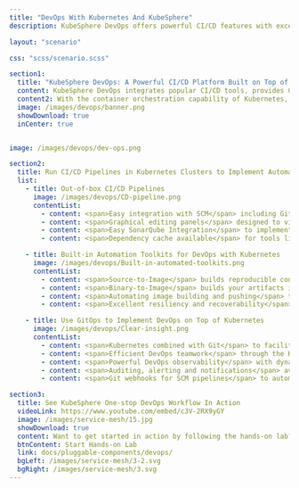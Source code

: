 ```yaml
---
title: "DevOps With Kubernetes And KubeSphere"
description: KubeSphere DevOps offers powerful CI/CD features with excellent scalability and observability on top of Kubernetes for DevOps-oriented teams.

layout: "scenario"

css: "scss/scenario.scss"

section1:
  title: "KubeSphere DevOps: A Powerful CI/CD Platform Built on Top of Kubernetes for DevOps-oriented Teams."
  content: KubeSphere DevOps integrates popular CI/CD tools, provides CI/CD pipelines based on Jenkins, offers automation toolkits including Binary-to-Image (B2I) and Source-to-Image (S2I), and boosts continuous delivery across Kubernetes clusters.
  content2: With the container orchestration capability of Kubernetes, KubeSphere DevOps scales Jenkins Agents dynamically, improves CI/CD workflow efficiency, and helps organizations accelerate the time to market for products.
  image: /images/devops/banner.png
  showDownload: true
  inCenter: true


image: /images/devops/dev-ops.png

section2:
  title: Run CI/CD Pipelines in Kubernetes Clusters to Implement Automated Code Checkout, Testing, Code Analysis, Building, Deploying and Releasing
  list:
    - title: Out-of-box CI/CD Pipelines
      image: /images/devops/CD-pipeline.png
      contentList:
        - content: <span>Easy integration with SCM</span> including GitLab/GitHub/BitBucket/SVN to simplify continuous integration
        - content: <span>Graphical editing panels</span> designed to visualize and simplify CI/CD pipeline creation without writing any Jenkinsfile
        - content: <span>Easy SonarQube Integration</span> to implement source code quality analysis and view results on the KubeSphere console
        - content: <span>Dependency cache available</span> for tools like Maven running in Kubernetes Pods to accelerate image building and workloads deployment across Kubernetes Clusters

    - title: Built-in Automation Toolkits for DevOps with Kubernetes
      image: /images/devops/Built-in-automated-toolkits.png
      contentList:
        - content: <span>Source-to-Image</span> builds reproducible container images from source code without writing any Dockerfile and deploys workloads to Kubernetes clusters
        - content: <span>Binary-to-Image</span> builds your artifacts into runnable images and deploys workloads to Kubernetes clusters
        - content: <span>Automating image building and pushing</span> to any registry and achieving continuous deployment to Kubernetes clusters
        - content: <span>Excellent resiliency and recoverability</span> as you can copy pipelines and run them concurrently as well as rebuild and rerun S2I/B2I whenever a patch is needed

    - title: Use GitOps to Implement DevOps on Top of Kubernetes
      image: /images/devops/Clear-insight.png
      contentList:
        - content: <span>Kubernetes combined with Git</span> to facilitate continuous integration with code repositories and boost continuous delivery of cloud-native applications
        - content: <span>Efficient DevOps teamwork</span> through the KubeSphere multi-tenant system on the basis of Kubernetes RBAC to achieve better access control in CI/CD workflows
        - content: <span>Powerful DevOps observability</span> with dynamic logs for S2I/B2I builds and pipelines to help you manage Kubernetes DevOps resources with ease
        - content: <span>Auditing, alerting and notifications</span> available for pipelines to ensure quick identification and resolution of issues throughout CI/CD workflows
        - content: <span>Git webhooks for SCM pipelines</span> to automatically trigger a Jenkins build when new commits are submitted to a branch

section3:
  title: See KubeSphere One-stop DevOps Workflow In Action
  videoLink: https://www.youtube.com/embed/c3V-2RX9yGY
  image: /images/service-mesh/15.jpg
  showDownload: true
  content: Want to get started in action by following the hands-on lab?
  btnContent: Start Hands-on Lab
  link: docs/pluggable-components/devops/
  bgLeft: /images/service-mesh/3-2.svg
  bgRight: /images/service-mesh/3.svg
---
```

